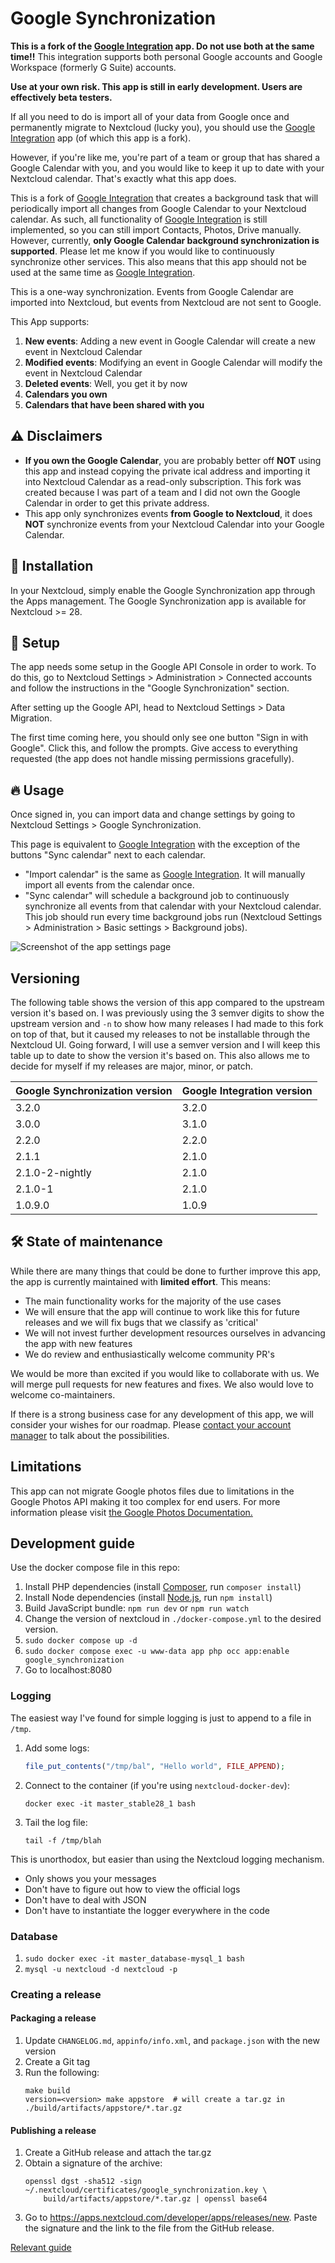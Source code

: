 # Google Synchronization

**This is a fork of the [Google Integration][integration_google] app. Do not use both at the same time!!**
This integration supports both personal Google accounts and Google Workspace (formerly G Suite) accounts.

**Use at your own risk. This app is still in early development. Users are effectively beta testers.**

If all you need to do is import all of your data from Google once and permanently migrate to Nextcloud (lucky you),
you should use the [Google Integration][integration_google] app (of which this app is a fork).

However, if you're like me, you're part of a team or group that has shared a Google Calendar with you,
and you would like to keep it up to date with your Nextcloud calendar.
That's exactly what this app does.

This is a fork of [Google Integration][integration_google]
that creates a background task that will periodically import all changes from Google Calendar to your Nextcloud calendar.
As such, all functionality of [Google Integration][integration_google]
is still implemented, so you can still import Contacts, Photos, Drive manually.
However, currently, **only Google Calendar background synchronization is supported**.
Please let me know if you would like to continuously synchronize other services.
This also means that this app should not be used at the same time as [Google Integration][integration_google].

This is a one-way synchronization.
Events from Google Calendar are imported into Nextcloud,
but events from Nextcloud are not sent to Google.

This App supports:
1. **New events**: Adding a new event in Google Calendar will create a new event in Nextcloud Calendar
1. **Modified events**: Modifying an event in Google Calendar will modify the event in Nextcloud Calendar
1. **Deleted events**: Well, you get it by now
1. **Calendars you own**
1. **Calendars that have been shared with you**

## ⚠️ Disclaimers

- **If you own the Google Calendar**, you are probably better off **NOT** using this app and instead copying the private ical address and importing it into Nextcloud Calendar as a read-only subscription. This fork was created because I was part of a team and I did not own the Google Calendar in order to get this private address.
- This app only synchronizes events **from Google to Nextcloud**, it does **NOT** synchronize events from your Nextcloud Calendar into your Google Calendar.

[integration_google]: https://github.com/nextcloud/integration_google

## 🚀 Installation

In your Nextcloud, simply enable the Google Synchronization app through the Apps management.
The Google Synchronization app is available for Nextcloud >= 28.

## 🔧 Setup

The app needs some setup in the Google API Console in order to work.
To do this, go to Nextcloud Settings > Administration > Connected accounts and follow the instructions in the "Google Synchronization" section.

After setting up the Google API, head to Nextcloud Settings > Data Migration.

The first time coming here, you should only see one button "Sign in with Google".
Click this, and follow the prompts.
Give access to everything requested (the app does not handle missing permissions gracefully).

## 🔥 Usage

Once signed in, you can import data and change settings by going to Nextcloud Settings > Google Synchronization.

This page is equivalent to [Google Integration][integration_google]
with the exception of the buttons "Sync calendar" next to each calendar.
- "Import calendar" is the same as [Google Integration][integration_google]. It will manually import all events from the calendar once.
- "Sync calendar" will schedule a background job to continuously synchronize all events from that calendar with your Nextcloud calendar. This job should run every time background jobs run (Nextcloud Settings > Administration > Basic settings > Background jobs).

![Screenshot of the app settings page](./docs/images/settings.png)

## Versioning

The following table shows the version of this app compared to the upstream version it's based on.
I was previously using the 3 semver digits to show the upstream version and `-n` to show how many releases I had made to this fork on top of that,
but it caused my releases to not be installable through the Nextcloud UI.
Going forward, I will use a semver version and I will keep this table up to date to show the version it's based on.
This also allows me to decide for myself if my releases are major, minor, or patch.

| Google Synchronization version | Google Integration version |
| ------------------------------ | -------------------------- |
| 3.2.0                          | 3.2.0                      |
| 3.0.0                          | 3.1.0                      |
| 2.2.0                          | 2.2.0                      |
| 2.1.1                          | 2.1.0                      |
| 2.1.0-2-nightly                | 2.1.0                      |
| 2.1.0-1                        | 2.1.0                      |
| 1.0.9.0                        | 1.0.9                      |

## **🛠️ State of maintenance**

While there are many things that could be done to further improve this app, the app is currently maintained with **limited effort**. This means:

- The main functionality works for the majority of the use cases
- We will ensure that the app will continue to work like this for future releases and we will fix bugs that we classify as 'critical'
- We will not invest further development resources ourselves in advancing the app with new features
- We do review and enthusiastically welcome community PR's

We would be more than excited if you would like to collaborate with us. We will merge pull requests for new features and fixes. We also would love to welcome co-maintainers.

If there is a strong business case for any development of this app, we will consider your wishes for our roadmap. Please [contact your account manager](https://nextcloud.com/enterprise/) to talk about the possibilities.

## Limitations

This app can not migrate Google photos files due to limitations in the Google Photos API making it too complex for end users.
For more information please visit [the Google Photos Documentation.](https://developers.google.com/photos/support/updates#affected-scopes-methods)

## Development guide

Use the docker compose file in this repo:

1. Install PHP dependencies (install [Composer](https://getcomposer.org/), run `composer install`)
1. Install Node dependencies (install [Node.js](https://nodejs.org/en/), run `npm install`)
1. Build JavaScript bundle: `npm run dev` or `npm run watch`
1. Change the version of nextcloud in `./docker-compose.yml` to the desired version.
1. `sudo docker compose up -d`
1. `sudo docker compose exec -u www-data app php occ app:enable google_synchronization`
1. Go to localhost:8080

### Logging

The easiest way I've found for simple logging is just to append to a file in `/tmp`.
1. Add some logs:
    ```php
    file_put_contents("/tmp/bal", "Hello world", FILE_APPEND);
    ```
1. Connect to the container (if you're using `nextcloud-docker-dev`):
    ```
    docker exec -it master_stable28_1 bash
    ```
1. Tail the log file:
    ```
    tail -f /tmp/blah
    ```

This is unorthodox, but easier than using the Nextcloud logging mechanism.
- Only shows you your messages
- Don't have to figure out how to view the official logs
- Don't have to deal with JSON
- Don't have to instantiate the logger everywhere in the code

### Database

1. `sudo docker exec -it master_database-mysql_1 bash`
1. `mysql -u nextcloud -d nextcloud -p`


### Creating a release

#### Packaging a release

1. Update `CHANGELOG.md`, `appinfo/info.xml`, and `package.json` with the new version
1. Create a Git tag
1. Run the following:
    ```
    make build
    version=<version> make appstore  # will create a tar.gz in ./build/artifacts/appstore/*.tar.gz
    ```

#### Publishing a release

1. Create a GitHub release and attach the tar.gz
1. Obtain a signature of the archive:
    ```
    openssl dgst -sha512 -sign ~/.nextcloud/certificates/google_synchronization.key \
        build/artifacts/appstore/*.tar.gz | openssl base64
    ```
1. Go to https://apps.nextcloud.com/developer/apps/releases/new. Paste the signature and the link to the file from the GitHub release.

[Relevant guide](https://nextcloudappstore.readthedocs.io/en/latest/developer.html#uploading-an-app-release)
